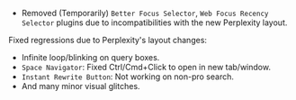 <items-block data-variant="change">

- Removed (Temporarily) `Better Focus Selector`, `Web Focus Recency Selector` plugins due to incompatibilities with the new Perplexity layout.

</items-block>

<items-block data-variant="bug-fix">

Fixed regressions due to Perplexity's layout changes:

- Infinite loop/blinking on query boxes.
- `Space Navigator`: Fixed Ctrl/Cmd+Click to open in new tab/window.
- `Instant Rewrite Button`: Not working on non-pro search.
- And many minor visual glitches.

</items-block>
